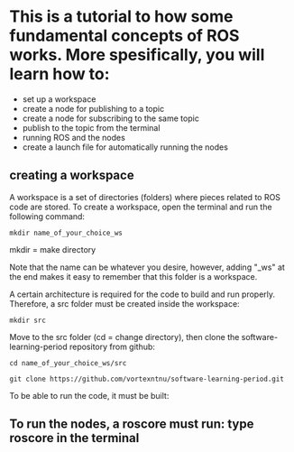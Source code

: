 # This is a tutorial to how some fundamental concepts of ROS works. More spesifically, you will learn how to:
* set up a workspace 
* create a node for publishing to a topic
* create a node for subscribing to the same topic
* publish to the topic from the terminal
* running ROS and the nodes
* create a launch file for automatically running the nodes

## creating a workspace
A workspace is a set of directories (folders) where pieces related to ROS code are stored.
To create a workspace, open the terminal and run the following command:

```
mkdir name_of_your_choice_ws
```
mkdir = make directory

Note that the name can be whatever you desire, however, adding "_ws" at the end makes it easy to remember that this folder is a workspace.

A certain architecture is required for the code to build and run properly. Therefore, a src folder must be created inside the workspace:

```
mkdir src
```

Move to the src folder (cd = change directory), then clone the software-learning-period repository from github:
```
cd name_of_your_choice_ws/src

git clone https://github.com/vortexntnu/software-learning-period.git

```

To be able to run the code, it must be built:



## To run the nodes, a roscore must run: type roscore in the terminal
